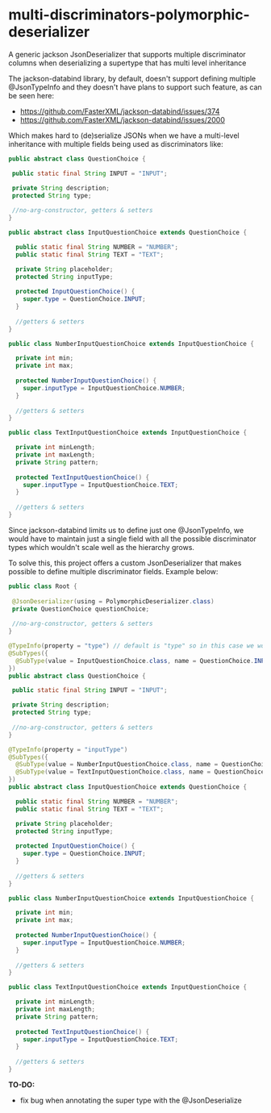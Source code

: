 # multi-discriminators-polymorphic-deserializer
A generic jackson JsonDeserializer that supports multiple discriminator columns when deserializing a supertype that has multi level inheritance

The jackson-databind library, by default, doesn't support defining multiple @JsonTypeInfo and they doesn't have plans to support such feature,
as can be seen here:

- https://github.com/FasterXML/jackson-databind/issues/374
- https://github.com/FasterXML/jackson-databind/issues/2000

Which makes hard to (de)serialize JSONs when we have a multi-level inheritance with multiple fields being used as discriminators like:

```java
public abstract class QuestionChoice {

 public static final String INPUT = "INPUT";

 private String description;
 protected String type;
 
 //no-arg-constructor, getters & setters
}

public abstract class InputQuestionChoice extends QuestionChoice {

  public static final String NUMBER = "NUMBER";
  public static final String TEXT = "TEXT";

  private String placeholder;
  protected String inputType;
  
  protected InputQuestionChoice() {
    super.type = QuestionChoice.INPUT;
  }
  
  //getters & setters
}

public class NumberInputQuestionChoice extends InputQuestionChoice {

  private int min;
  private int max;
  
  protected NumberInputQuestionChoice() {
    super.inputType = InputQuestionChoice.NUMBER;
  }
  
  //getters & setters
}

public class TextInputQuestionChoice extends InputQuestionChoice {

  private int minLength;
  private int maxLength;
  private String pattern;
  
  protected TextInputQuestionChoice() {
    super.inputType = InputQuestionChoice.TEXT;
  }
  
  //getters & setters
}
```

Since jackson-databind limits us to define just one @JsonTypeInfo, we would have to maintain just a single field with all the possible discriminator
types which wouldn't scale well as the hierarchy grows.

To solve this, this project offers a custom JsonDeserializer that makes possible to define multiple discriminator fields. Example below:

```java
public class Root {
 
 @JsonDeserializer(using = PolymorphicDeserializer.class)
 private QuestionChoice questionChoice;
 
 //no-arg-constructor, getters & setters
}

@TypeInfo(property = "type") // default is "type" so in this case we woudln't have to explicitly define the property
@SubTypes({
  @SubType(value = InputQuestionChoice.class, name = QuestionChoice.INPUT)
})
public abstract class QuestionChoice {

 public static final String INPUT = "INPUT";

 private String description;
 protected String type;
 
 //no-arg-constructor, getters & setters
}

@TypeInfo(property = "inputType")
@SubTypes({
  @SubType(value = NumberInputQuestionChoice.class, name = QuestionChoice.NUMBER),
  @SubType(value = TextInputQuestionChoice.class, name = QuestionChoice.TEXT)
})
public abstract class InputQuestionChoice extends QuestionChoice {

  public static final String NUMBER = "NUMBER";
  public static final String TEXT = "TEXT";

  private String placeholder;
  protected String inputType;
  
  protected InputQuestionChoice() {
    super.type = QuestionChoice.INPUT;
  }
  
  //getters & setters
}

public class NumberInputQuestionChoice extends InputQuestionChoice {

  private int min;
  private int max;
  
  protected NumberInputQuestionChoice() {
    super.inputType = InputQuestionChoice.NUMBER;
  }
  
  //getters & setters
}

public class TextInputQuestionChoice extends InputQuestionChoice {

  private int minLength;
  private int maxLength;
  private String pattern;
  
  protected TextInputQuestionChoice() {
    super.inputType = InputQuestionChoice.TEXT;
  }
  
  //getters & setters
}
```

**TO-DO:**

- fix bug when annotating the super type with the @JsonDeserialize
